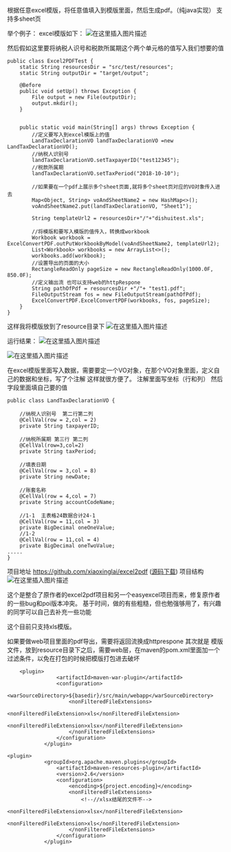 根据任意excel模版，将任意值填入到模版里面，然后生成pdf。（纯java实现）
支持多sheet页

举个例子：
excel模版如下：
![在这里插入图片描述](https://img-blog.csdnimg.cn/20190401235648479.png?x-oss-process=image/watermark,type_ZmFuZ3poZW5naGVpdGk,shadow_10,text_aHR0cHM6Ly9ibG9nLmNzZG4ubmV0L3FxXzIwMDA5MDE1,size_16,color_FFFFFF,t_70)

然后假如这里要将纳税人识号和税款所属期这个两个单元格的值写入我们想要的值	
```
public class Excel2PDFTest {
    static String resourcesDir = "src/test/resources";
    static String outputDir = "target/output";

    @Before
    public void setUp() throws Exception {
        File output = new File(outputDir);
        output.mkdir();
    }


    public static void main(String[] args) throws Exception {
        //定义要写入到excel模版上的值
        LandTaxDeclarationVO landTaxDeclarationVO =new LandTaxDeclarationVO();
        //纳税人识别号
        landTaxDeclarationVO.setTaxpayerID("test12345");
        //税款所属期
        landTaxDeclarationVO.setTaxPeriod("2018-10-10");

        //如果要在一个pdf上展示多个sheet页面,就将多个sheet页对应的VO对象传入进去
        Map<Object, String> voAndSheetName2 = new HashMap<>();
        voAndSheetName2.put(landTaxDeclarationVO, "Sheet1");

        String templateUrl2 = resourcesDir+"/"+"dishuitest.xls";

        //将模版和要写入模版的值传入，转换成workbook
        Workbook workbook = ExcelConvertPDF.outPutWorkbookByModel(voAndSheetName2, templateUrl2);
        List<Workbook> workbooks = new ArrayList<>();
        workbooks.add(workbook);
        //设置导出的页面的大小
        RectangleReadOnly pageSize = new RectangleReadOnly(1000.0F, 850.0F);
        //定义输出流 也可以支持web的httpRespone
        String pathOfPdf = resourcesDir +"/"+ "test1.pdf";
        FileOutputStream fos = new FileOutputStream(pathOfPdf);
        ExcelConvertPDF.ExcelConvertPDF(workbooks, fos, pageSize);
    }
}

```
这样我将模版放到了resource目录下
![在这里插入图片描述](https://img-blog.csdnimg.cn/2019040200003562.png?x-oss-process=image/watermark,type_ZmFuZ3poZW5naGVpdGk,shadow_10,text_aHR0cHM6Ly9ibG9nLmNzZG4ubmV0L3FxXzIwMDA5MDE1,size_16,color_FFFFFF,t_70)
	
运行结果：
![在这里插入图片描述](https://img-blog.csdnimg.cn/20190402000057401.png)

![在这里插入图片描述](https://img-blog.csdnimg.cn/2019040200012459.png?x-oss-process=image/watermark,type_ZmFuZ3poZW5naGVpdGk,shadow_10,text_aHR0cHM6Ly9ibG9nLmNzZG4ubmV0L3FxXzIwMDA5MDE1,size_16,color_FFFFFF,t_70)


在excel模版里面写入数据，需要要定一个VO对象，在那个VO对象里面，定义自己的数据和坐标，写了个注解 这样就很方便了。 注解里面写坐标（行和列） 然后字段里面填自己要的值

```
public class LandTaxDeclarationVO {

    //纳税人识别号  第二行第二列
    @CellVal(row = 2,col = 2)
    private String taxpayerID;

    //纳税所属期 第三行 第二列
    @CellVal(row=3,col=2)
    private String taxPeriod;

    //填表日期
    @CellVal(row = 3,col = 8)
    private String newDate;

    //账套名称
    @CellVal(row = 4,col = 7)
    private String accountCodeName;

    //1-1  主表格24数据合计24-1
    @CellVal(row = 11,col = 3)
    private BigDecimal oneOneValue;
    //1-2
    @CellVal(row = 11,col = 4)
    private BigDecimal oneTwoValue;
.....
}

```



项目地址  https://github.com/xiaoxinglai/excel2pdf  ([源码下载](https://github.com/xiaoxinglai/excel2pdf))
项目结构
![在这里插入图片描述](https://img-blog.csdnimg.cn/2019040200085717.png?x-oss-process=image/watermark,type_ZmFuZ3poZW5naGVpdGk,shadow_10,text_aHR0cHM6Ly9ibG9nLmNzZG4ubmV0L3FxXzIwMDA5MDE1,size_16,color_FFFFFF,t_70)

这个是整合了原作者的excel2pdf项目和另一个easyexcel项目而来，修复原作者的一些bug和poi版本冲突。 基于时间，做的有些粗糙，但也勉强够用了，有兴趣的同学可以自己去补充一些功能

这个目前只支持xls模版。 

如果要做web项目里面的pdf导出，需要将返回流换成httprespone 
其次就是 模版文件，放到resource目录下之后，需要web层，在maven的pom.xml里面加一个过滤条件，以免在打包的时候把模版打包进去破坏

```
	<plugin>
				<artifactId>maven-war-plugin</artifactId>
				<configuration>
					<warSourceDirectory>${basedir}/src/main/webapp</warSourceDirectory>
					<nonFilteredFileExtensions>
						<nonFilteredFileExtension>xls</nonFilteredFileExtension>
						<nonFilteredFileExtension>xlsx</nonFilteredFileExtension>
					</nonFilteredFileExtensions>
				</configuration>
			</plugin>

<plugin>
			<groupId>org.apache.maven.plugins</groupId>
				<artifactId>maven-resources-plugin</artifactId>
				<version>2.6</version>
				<configuration>
					<encoding>${project.encoding}</encoding>
					<nonFilteredFileExtensions>
						<!--//xlsx结尾的文件不-->
						<nonFilteredFileExtension>xlsx</nonFilteredFileExtension>
						<nonFilteredFileExtension>xls</nonFilteredFileExtension>
					</nonFilteredFileExtensions>
				</configuration>
			</plugin>
```